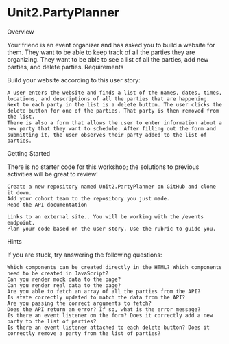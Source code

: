 # Unit2.PartyPlanner

Overview

Your friend is an event organizer and has asked you to build a website for them. They want to be able to keep track of all the parties they are organizing. They want to be able to see a list of all the parties, add new parties, and delete parties.
Requirements

Build your website according to this user story:

    A user enters the website and finds a list of the names, dates, times, locations, and descriptions of all the parties that are happening.
    Next to each party in the list is a delete button. The user clicks the delete button for one of the parties. That party is then removed from the list.
    There is also a form that allows the user to enter information about a new party that they want to schedule. After filling out the form and submitting it, the user observes their party added to the list of parties.

Getting Started

There is no starter code for this workshop; the solutions to previous activities will be great to review!

    Create a new repository named Unit2.PartyPlanner on GitHub and clone it down.
    Add your cohort team to the repository you just made.
    Read the API documentation 

    Links to an external site.. You will be working with the /events endpoint.
    Plan your code based on the user story. Use the rubric to guide you.

Hints

If you are stuck, try answering the following questions:

    Which components can be created directly in the HTML? Which components need to be created in JavaScript?
    Can you render mock data to the page?
    Can you render real data to the page?
    Are you able to fetch an array of all the parties from the API?
    Is state correctly updated to match the data from the API?
    Are you passing the correct arguments to fetch?
    Does the API return an error? If so, what is the error message?
    Is there an event listener on the form? Does it correctly add a new party to the list of parties?
    Is there an event listener attached to each delete button? Does it correctly remove a party from the list of parties?
